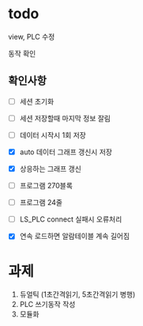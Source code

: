 # todo

view, PLC 수정

동작 확인


## 확인사항

- [ ] 세션 초기화
- [ ] 세션 저장할때 마지막 정보 잘림
- [ ] 데이터 시작시 1회 저장
- [x] auto 데이터 그래프 갱신시 저장
- [x] 상응하는 그래프 갱신
- [ ] 프로그램 270블록
- [ ] 프로그램 24줄
- [ ] LS_PLC connect 실패시 오류처리
- [x] 연속 로드하면 알람테이블 계속 길어짐
 

# 과제 

1. 듀얼틱 (1초간격읽기, 5초간격읽기 병행)
3. PLC 쓰기동작 작성
4. 모듈화